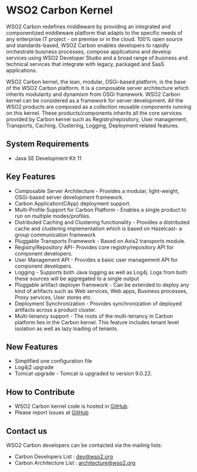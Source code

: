 # WSO2 Carbon Kernel

WSO2 Carbon redefines middleware by providing an integrated and componentized middleware platform that adapts to the specific needs of any enterprise IT project - on premise or in the cloud. 100% open source and standards-based, WSO2 Carbon enables developers to rapidly orchestrate business processes, compose applications and develop services using WSO2 Developer Studio and a broad range of business and technical services that integrate with legacy, packaged and SaaS applications.

WSO2 Carbon kernel, the lean, modular, OSGi-based platform, is the base of the WSO2 Carbon platform. It is a composable server architecture which inherits modularity and dynamism from OSGi framework. WSO2 Carbon kernel can be considered as a framework for server development. All the WSO2 products are composed as a collection reusable components running on this kernel. These products/components inherits all the core services provided by Carbon kernel such as Registry/repository, User management, Transports, Caching, Clustering, Logging, Deployment related features.

## System Requirements
* Java SE Development Kit 11


## Key Features
* Composable Server Architecture - Provides a modular, light-weight, OSGi-based server development framework.
* Carbon Application(CApp) deployment support.
* Multi-Profile Support for Carbon Platform - Enables a single product to run on multiple modes/profiles.
* Distributed Caching and Clustering functionality - Provides a distributed cache and clustering implementation which is based on Hazelcast- a group communication framework
* Pluggable Transports Framework - Based on Axis2 transports module.
* Registry/Repository API- Provides core registry/repository API for component developers.
* User Management API - Provides a basic user management API for component developers.
* Logging - Supports both Java logging as well as Log4j. Logs from both these sources will be aggregated to a single output
* Pluggable artifact deployer framework - Can be extended to deploy any kind of artifacts such as Web services, Web apps, Business processes, Proxy services, User stores etc.
* Deployment Synchronization - Provides synchronization of deployed artifacts across a product cluster.
* Multi-tenancy support - The roots of the multi-tenancy in Carbon platform lies in the Carbon kernel. This feature includes tenant level isolation as well as lazy loading of tenants.

## New Features
* Simplified one configuration file
* Log4j2 upgrade
* Tomcat upgrade - Tomcat is upgraded to version 9.0.22. 


## How to Contribute

* WSO2 Carbon kernel code is hosted in [GitHub](https://github.com/wso2/carbon-kernel/tree/4.5.x).
* Please report issues at [GitHub](https://github.com/wso2/carbon-kernel/issues)

## Contact us

WSO2 Carbon developers can be contacted via the mailing lists:

* Carbon Developers List : dev@wso2.org
* Carbon Architecture List : architecture@wso2.org
